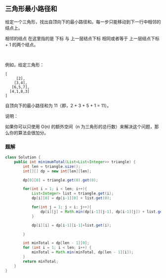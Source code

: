 
## 三角形最小路径和
给定一个三角形，找出自顶向下的最小路径和。每一步只能移动到下一行中相邻的结点上。

相邻的结点 在这里指的是 下标 与 上一层结点下标 相同或者等于 上一层结点下标 + 1 的两个结点。

 

例如，给定三角形：

    [
         [2],
        [3,4],
       [6,5,7],
      [4,1,8,3]
    ]
自顶向下的最小路径和为 11（即，2 + 3 + 5 + 1 = 11）。

说明：

如果你可以只使用 O(n) 的额外空间（n 为三角形的总行数）来解决这个问题，那么你的算法会很加分。

### 题解

```java
class Solution {
    public int minimumTotal(List<List<Integer>> triangle) {
        int len = triangle.size();
        int[][] dp = new int[len][len];

        dp[0][0] = triangle.get(0).get(0);

        for(int i = 1; i < len; i++){
            List<Integer> list = triangle.get(i);
            dp[i][0] = dp[i-1][0] + list.get(0);

            for(int j = 1; j < i; j++){
                dp[i][j] = Math.min(dp[i-1][j-1], dp[i-1][j]) + list.get(j);
            }

            dp[i][i] = dp[i-1][i-1]+list.get(i);

        }

        int minTotal = dp[len - 1][0];
        for (int i = 1; i < len; i++) {
            minTotal = Math.min(minTotal, dp[len - 1][i]);
        }
        return minTotal;
    }
}
```
